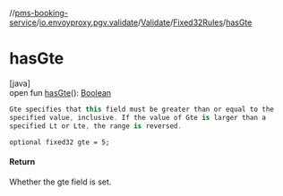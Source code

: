 //[pms-booking-service](../../../../index.md)/[io.envoyproxy.pgv.validate](../../index.md)/[Validate](../index.md)/[Fixed32Rules](index.md)/[hasGte](has-gte.md)

# hasGte

[java]\
open fun [hasGte](has-gte.md)(): [Boolean](https://kotlinlang.org/api/core/kotlin-stdlib/kotlin/-boolean/index.html)

```kotlin
Gte specifies that this field must be greater than or equal to the
specified value, inclusive. If the value of Gte is larger than a
specified Lt or Lte, the range is reversed.

```
`optional fixed32 gte = 5;`

#### Return

Whether the gte field is set.
